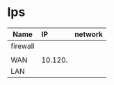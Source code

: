 # Ips


| Name     | IP   |network|
| -------- | :--- | :--- | 
| firewall |
|          |      |
|    WAN      |  10.120.    |
|    LAN      |      |